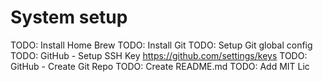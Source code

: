 # System setup

TODO: Install Home Brew
TODO: Install Git
TODO: Setup Git global config
TODO: GitHub - Setup SSH Key https://github.com/settings/keys
TODO: GitHub - Create Git Repo
TODO: Create README.md
TODO: Add MIT Lic
